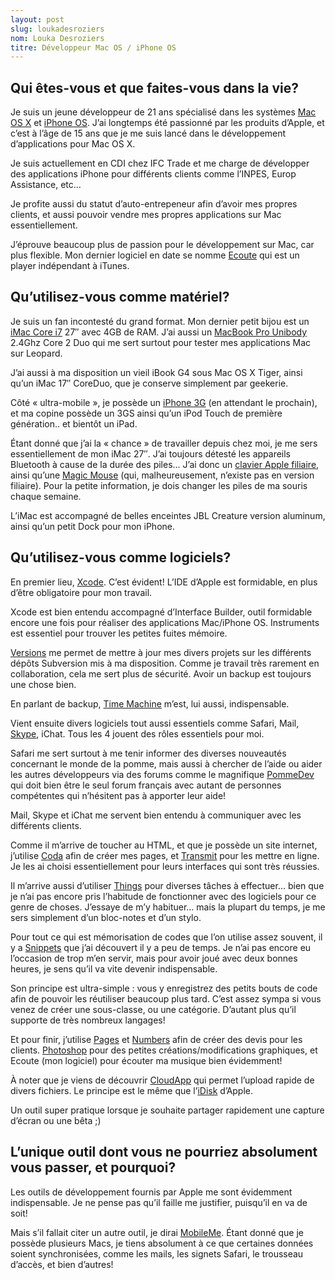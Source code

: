 ```yaml
---
layout: post
slug: loukadesroziers
nom: Louka Desroziers
titre: Développeur Mac OS / iPhone OS
---
```


## Qui êtes-vous et que faites-vous dans la vie?

Je suis un jeune développeur de 21 ans spécialisé dans les systèmes [Mac OS X](http://www.apple.com/ca/macosx/) et [iPhone OS](http://developer.apple.com/iphone/). J’ai longtemps été passionné par les produits d’Apple, et c’est à l’âge de 15 ans que je me suis lancé dans le développement d’applications pour Mac OS X.

Je suis actuellement en CDI chez IFC Trade et me charge de développer des applications iPhone pour différents clients comme l’INPES, Europ Assistance, etc…

Je profite aussi du statut d’auto-entrepeneur afin d’avoir mes propres clients, et aussi pouvoir vendre mes propres applications sur Mac essentiellement.

J’éprouve beaucoup plus de passion pour le développement sur Mac, car plus flexible. Mon dernier logiciel en date se nomme [Ecoute](http://ecouteapp.com) qui est un player indépendant à iTunes.

## Qu’utilisez-vous comme matériel?

Je suis un fan incontesté du grand format. Mon dernier petit bijou est un [iMac Core i7](http://www.apple.com/ca/imac/) 27″ avec 4GB de RAM. J’ai aussi un [MacBook Pro Unibody](http://www.apple.com/ca/macbookpro/) 2.4Ghz Core 2 Duo qui me sert surtout pour tester mes applications Mac sur Leopard.

J’ai aussi à ma disposition un vieil iBook G4 sous Mac OS X Tiger, ainsi qu’un iMac 17″ CoreDuo, que je conserve simplement par geekerie.

Côté « ultra-mobile », je possède un [iPhone 3G](http://www.apple.com/ca/iphone/) (en attendant le prochain), et ma copine possède un 3GS ainsi qu’un iPod Touch de première génération.. et bientôt un iPad.

Étant donné que j’ai la « chance » de travailler depuis chez moi, je me sers essentiellement de mon iMac 27″. J’ai toujours détesté les appareils Bluetooth à cause de la durée des piles… J’ai donc un [clavier Apple filiaire](http://www.apple.com/ca/keyboard/), ainsi qu’une [Magic Mouse](http://www.apple.com/ca/magicmouse/) (qui, malheureusement, n’existe pas en version filiaire). Pour la petite information, je dois changer les piles de ma souris chaque semaine.

L’iMac est accompagné de belles enceintes JBL Creature version aluminum, ainsi qu’un petit Dock pour mon iPhone.

## Qu’utilisez-vous comme logiciels?

En premier lieu, [Xcode](http://developer.apple.com/tools/xcode/). C’est évident! L’IDE d’Apple est formidable, en plus d’être obligatoire pour mon travail.

Xcode est bien entendu accompagné d’Interface Builder, outil formidable encore une fois pour réaliser des applications Mac/iPhone OS.
Instruments est essentiel pour trouver les petites fuites mémoire.

[Versions](http://www.versionsapp.com) me permet de mettre à jour mes divers projets sur les différents dépôts Subversion mis à ma disposition. Comme je travail très rarement en collaboration, cela me sert plus de sécurité. Avoir un backup est toujours une chose bien.

En parlant de backup, [Time Machine](http://www.apple.com/macosx/what-is-macosx/time-machine.html) m’est, lui aussi, indispensable.

Vient ensuite divers logiciels tout aussi essentiels comme Safari, Mail, [Skype](http://www.skype.com/), iChat. Tous les 4 jouent des rôles essentiels pour moi.

Safari me sert surtout à me tenir informer des diverses nouveautés concernant le monde de la pomme, mais aussi à chercher de l’aide ou aider les autres développeurs via des forums comme le magnifique [PommeDev](http://www.pommedev.com) qui doit bien être le seul forum français avec autant de personnes compétentes qui n’hésitent pas à apporter leur aide!

Mail, Skype et iChat me servent bien entendu à communiquer avec les différents clients.

Comme il m’arrive de toucher au HTML, et que je possède un site internet, j’utilise [Coda](http://panic.com/coda) afin de créer mes pages, et [Transmit](http://panic.com/transmit) pour les mettre en ligne. Je les ai choisi essentiellement pour leurs interfaces qui sont très réussies.

Il m’arrive aussi d’utiliser [Things](http://culturedcode.com/things/) pour diverses tâches à effectuer… bien que je n’ai pas encore pris l’habitude de fonctionner avec des logiciels pour ce genre de choses. J’essaye de m’y habituer… mais la plupart du temps, je me sers simplement d’un bloc-notes et d’un stylo.

Pour tout ce qui est mémorisation de codes que l’on utilise assez souvent, il y a [Snippets](http://www.snippetsapp.com/) que j’ai découvert il y a peu de temps. Je n’ai pas encore eu l’occasion de trop m’en servir, mais pour avoir joué avec deux bonnes heures, je sens qu’il va vite devenir indispensable. 

Son principe est ultra-simple : vous y enregistrez des petits bouts de code afin de pouvoir les réutiliser beaucoup plus tard. C’est assez sympa si vous venez de créer une sous-classe, ou une catégorie. D’autant plus qu’il supporte de très nombreux langages!

Et pour finir, j’utilise [Pages](http://www.apple.com/iwork/pages/) et [Numbers](http://www.apple.com/iwork/numbers/) afin de créer des devis pour les clients. [Photoshop](http://www.adobe.com/photoshop) pour des petites créations/modifications graphiques, et Ecoute (mon logiciel) pour écouter ma musique bien évidemment!

À noter que je viens de découvrir [CloudApp](http://www.getcloudapp.com) qui permet l’upload rapide de divers fichiers. Le principe est le même que l’[iDisk](http://www.apple.com/mobileme/features/idisk.html) d’Apple. 

Un outil super pratique lorsque je souhaite partager rapidement une capture d’écran ou une bêta ;)

## L’unique outil dont vous ne pourriez absolument vous passer, et pourquoi?

Les outils de développement fournis par Apple me sont évidemment indispensable. Je ne pense pas qu’il faille me justifier, puisqu’il en va de soit!

Mais s’il fallait citer un autre outil, je dirai [MobileMe](http://www.apple.com/ca/mobileme/). Étant donné que je possède plusieurs Macs, je tiens absolument à ce que certaines données soient synchronisées, comme les mails, les signets Safari, le trousseau d’accès, et bien d’autres!
